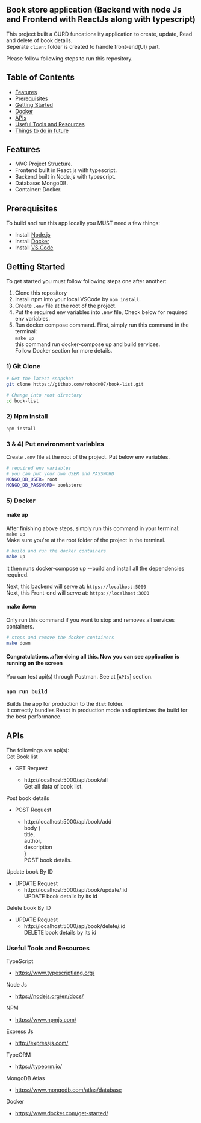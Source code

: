 ## Book store application (Backend with node Js and Frontend with ReactJs along with typescript)

This project built a CURD funcationality application to create, update, Read and delete of book details. \
Seperate `client` folder is created to handle front-end(UI) part.

Please follow following steps to run this repository.

## Table of Contents

-   [Features](#features)
-   [Prerequisites](#prerequisites)
-   [Getting Started](#getting-started)
-   [Docker](#docker)
-   [APIs](#apis)
-   [Useful Tools and Resources](#useful-tools-and-resources)
-   [Things to do in future](#things-to-do-in-future)

## Features

-   MVC Project Structure.
-   Frontend built in React.js with typescript.
-   Backend built in Node.js with typescript.
-   Database: MongoDB.
-   Container: Docker.

## Prerequisites

To build and run this app locally you MUST need a few things:

-   Install [Node.js](https://nodejs.org/en/)
-   Install [Docker](https://www.docker.com/get-started/)
-   Install [VS Code](https://code.visualstudio.com/)

## Getting Started

To get started you must follow following steps one after another:

1. Clone this repository
2. Install npm into your local VSCode by `npm install`.
3. Create `.env` file at the root of the project.
4. Put the required env variables into .env file, Check below for required env variables.
5. Run docker compose command. First, simply run this command in the terminal: \
   `make up` \
   this command run docker-compose up and build services. \
    Follow Docker section for more details.

### 1) Git Clone

```bash
# Get the latest snapshot
git clone https://github.com/rohbdn07/book-list.git

# Change into root directory
cd book-list
```

### 2) Npm install

`npm install`

### 3 & 4) Put environment variables

Create `.env` file at the root of the project. Put below env variables.

```bash
# required env variables
# you can put your own USER and PASSWORD
MONGO_DB_USER= root
MONGO_DB_PASSWORD= bookstore

```

### 5) Docker

#### make up

After finishing above steps, simply run this command in your terminal: \
 `make up` \
 Make sure you're at the root folder of the project in the terminal.

```bash
# build and run the docker containers
make up
```

it then runs docker-compose up --build and install all the dependencies required.

Next, this backend will serve at: `https://localhost:5000` \
Next, this Front-end will serve at: `https://localhost:3000`

#### make down

Only run this command if you want to stop and removes all services containers.

```bash
# stops and remove the docker containers
make down
```

#### **Congratulations..after doing all this. Now you can see application is running on the screen**

You can test api(s) through Postman. See at [`APIs`] section.

### `npm run build`

Builds the app for production to the `dist` folder.\
It correctly bundles React in production mode and optimizes the build for the best performance.

## APIs

The followings are api(s): \
Get Book list

-   GET Request

    -   http://localhost:5000/api/book/all\
        Get all data of book list.

Post book details

-   POST Request

    -   http://localhost:5000/api/book/add\
        body { \
        title, \
        author, \
        description \
        } \
        POST book details.

Update book By ID

-   UPDATE Request
    -   http://localhost:5000/api/book/update/:id\
        UPDATE book details by its id

Delete book By ID

-   UPDATE Request
    -   http://localhost:5000/api/book/delete/:id\
        DELETE book details by its id

### Useful Tools and Resources

TypeScript

-   https://www.typescriptlang.org/

Node Js

-   https://nodejs.org/en/docs/

NPM

-   https://www.npmjs.com/

Express Js

-   http://expressjs.com/

TypeORM

-   https://typeorm.io/

MongoDB Atlas

-   https://www.mongodb.com/atlas/database

Docker

-   https://www.docker.com/get-started/
